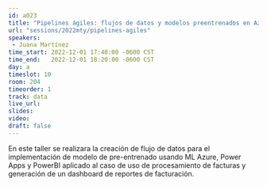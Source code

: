 ```yaml
---
id: a023
title: "Pipelines ágiles: flujos de datos y modelos preentrenados en Azure"
url: "sessions/2022mty/pipelines-agiles"
speakers:
 - Juana Martínez
time_start: 2022-12-01 17:40:00 -0600 CST
time_end:   2022-12-01 18:20:00 -0600 CST
day: a
timeslot: 10
room: 204
timeorder: 1
track: data 
live_url: 
slides: 
video: 
draft: false
---
```


En este taller se realizara la creación de flujo de datos para el implementación de modelo de pre-entrenado usando ML Azure, Power Apps y PowerBI aplicado al caso de uso de procesamiento de facturas y generación de un dashboard de reportes de facturación.